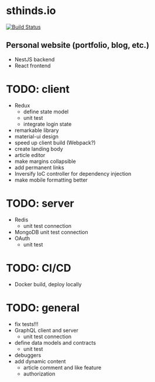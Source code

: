 # sthinds.io

[![Build Status](https://app.travis-ci.com/sth144/sthinds.io.svg?branch=master)](https://app.travis-ci.com/sth144/sthinds.io)

## Personal website (portfolio, blog, etc.)

- NestJS backend
- React frontend

# TODO: client
- Redux
  - define state model
  - unit test
  - integrate login state
- remarkable library
- material-ui design
- speed up client build (Webpack?)
- create landing body
- article editor
- make margins collapsible
- add permanent links
- Inversify IoC controller for dependency injection
- make mobile formatting better

# TODO: server 
- Redis
  - unit test connection
- MongoDB unit test connection
- OAuth 
  - unit test

# TODO: CI/CD
- Docker build, deploy locally

# TODO: general
- fix tests!!!
- GraphQL client and server
  - unit test connection
- define data models and contracts
  - unit test
- debuggers
- add dynamic content
    - article comment and like feature
    - authorization